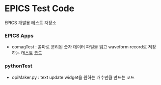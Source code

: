 # EPICS Test Code
EPICS 개발용 테스트 저장소

### EPICS Apps
- comagTest : 콤마로 분리된 숫자 데이터 파일을 읽고 waveform record로 저장하는 테스트 코드

### pythonTest
- opiMaker.py : text update widget을 원하는 개수만큼 만드는 코드
